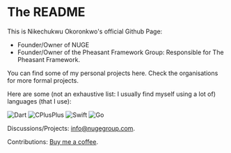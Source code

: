 # The README
This is Nikechukwu Okoronkwo's official Github Page:
- Founder/Owner of NUGE
- Founder/Owner of the Pheasant Framework Group: Responsible for The Pheasant Framework.

You can find some of my personal projects here. Check the organisations for more formal projects.

Here are some (not an exhaustive list: I usually find myself using a lot of) languages (that I use):

![Dart](https://img.shields.io/badge/Dart-0175C2.svg?style=for-the-badge&logo=Dart&logoColor=white)
![CPlusPlus](https://img.shields.io/badge/C++-00599C.svg?style=for-the-badge&logo=C++&logoColor=white)
![Swift](https://img.shields.io/badge/Swift-F05138.svg?style=for-the-badge&logo=Swift&logoColor=white)
![Go](https://img.shields.io/badge/Go-00ADD8.svg?style=for-the-badge&logo=Go&logoColor=white)

<!-- I have used many languages, but my favourites have to be **C++** and **Dart**.
I have also worked on many fields, including but not limited to Web Development, Low-Level Systems Programming (as well as CLI Interfaces), Mobile Development (Flutter and iOS) as well as Embedded Systems. -->

Discussions/Projects: info@nugegroup.com.

Contributions: [Buy me a coffee](https://buymeacoffee.com/nikeokoronkwo).

